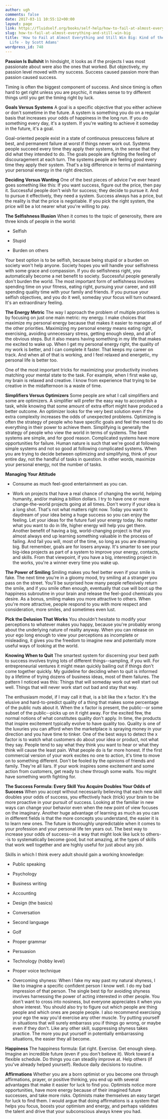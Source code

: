 ```yaml
---
author: ugh
comments: false
date: 2017-03-11 10:55:12+00:00
layout: page
link: https://fluidself.org/books/self-help/how-to-fail-at-almost-everything-and-still-win-big/
slug: how-to-fail-at-almost-everything-and-still-win-big
title: 'How to Fail at Almost Everything and Still Win Big: Kind of the Story of My
  Life - by Scott Adams'
wordpress_id: 748
---
```


**Passion Is Bullshit**
In hindsight, it looks as if the projects I was most passionate about were also the ones that worked. But objectively, my passion level moved with my success. Success caused passion more than passion caused success.
 
Timing is often the biggest component of success. And since timing is often hard to get right unless you are psychic, it makes sense to try different things until you get the timing right by luck.
 
**Goals Versus Systems**
A goal is a specific objective that you either achieve or don't sometime in the future. A system is something you do on a regular basis that increases your odds of happiness in the long run. If you do something every day, it's a system. If you're waiting to achieve it someday in the future, it's a goal.
 
Goal-oriented people exist in a state of continuous presuccess failure at best, and permanent failure at worst if things never work out. Systems people succeed every time they apply their systems, in the sense that they did what they intended to do. The goals people are fighting the feeling of discouragement at each turn. The systems people are feeling good every time they apply their system. That's a big difference in terms of maintaining your personal energy in the right direction.
 
**Deciding Versus Wanting**
One of the best pieces of advice I've ever heard goes something like this: If you want success, figure out the price, then pay it. Successful people don't wish for success; they decide to pursue it. And to pursue it effectively, they need a system. Success always has a price, but the reality is that the price is negotiable. If you pick the right system, the price will be a lot nearer what you're willing to pay.
 
**The Selfishness Illusion**
When it comes to the topic of generosity, there are three kinds of people in the world:



	
  * Selfish


	
  * Stupid


	
  * Burden on others


 
Your best option is to be selfish, because being stupid or a burden on society won't help anyone. Society hopes you will handle your selfishness with some grace and compassion. If you do selfishness right, you automatically become a net benefit to society. Successful people generally don't burden the world. The most important form of selfishness involves spending time on your fitness, eating right, pursuing your career, and still spending quality time with your family and friends. If you pursue your selfish objectives, and you do it well, someday your focus will turn outward. It's an extraordinary feeling.
 
**The Energy Metric**
The way I approach the problem of multiple priorities is by focusing on just one main metric: my energy. I make choices that maximize my personal energy because that makes it easier to manage all of the other priorities. Maximizing my personal energy means eating right, exercising, avoiding unnecessary stress, getting enough sleep, and all of the obvious steps. But it also means having something in my life that makes me excited to wake up. When I get my personal energy right, the quality of my work is better, and I can complete it faster. That keeps my career on track. And when all of that is working, and I feel relaxed and energetic, my personal life is better too.
 
One of the most important tricks for maximizing your productivity involves matching your mental state to the task. For example, when I first wake up, my brain is relaxed and creative. I know from experience that trying to be creative in the midafternoon is a waste of time.
 
**Simplifiers Versus Optimizers**
Some people are what I call simplifiers and some are optimizers. A simplifier will prefer the easy way to accomplish a task, while knowing that some amount of extra effort might have produced a better outcome. An optimizer looks for the very best solution even if the extra complexity increases the odds of unexpected problems. Optimizing is often the strategy of people who have specific goals and feel the need to do everything in their power to achieve them. Simplifying is generally the strategy of people who view the world in terms of systems. The best systems are simple, and for good reason. Complicated systems have more opportunities for failure. Human nature is such that we're good at following simple systems and not so good at following complicated systems. When you are trying to decide between optimizing and simplifying, think of your entire day, not the handful of tasks in question. In other words, maximize your personal energy, not the number of tasks.
 
**Managing Your Attitude**



	
  * Consume as much feel-good entertainment as you can.


	
  * Work on projects that have a real chance of changing the world, helping humanity, and/or making a billion dollars. I try to have one or more change-the-world projects going at all times. Don't worry if your idea is a long shot. That's not what matters right now. Today you want to daydream of your idea being a huge success so you can enjoy the feeling. Let your ideas for the future fuel your energy today. No matter what you want to do in life, higher energy will help you get there. Another benefit of having a big, world-changing project is that you almost always end up learning something valuable in the process of failing. And fail you will, most of the time, so long as you are dreaming big. But remember, goals are for losers anyway. It's smarter to see your big-idea projects as part of a system to improve your energy, contacts, and skills. From that viewpoint, if you have a big, interesting project in the works, you're a winner every time you wake up.



**The Power of Smiling**
Smiling makes you feel better even if your smile is fake. The next time you're in a gloomy mood, try smiling at a stranger you pass on the street. You'll be surprised how many people reflexively return the smile, and if you smile often enough, eventually that cue will boot up the happiness subroutine in your brain and release the feel-good chemicals you desire. As a bonus, smiling makes you more attractive to others. When you're more attractive, people respond to you with more respect and consideration, more smiles, and sometimes even lust.
 
**Pick the Delusion That Works**
You shouldn't hesitate to modify your perceptions to whatever makes you happy, because you're probably wrong about the underlying nature of reality anyway. When you can release on your ego long enough to view your perceptions as incomplete or misleading, it gives you the freedom to imagine new and potentially more useful ways of looking at the world.
 
**Knowing When to Quit**
The smartest system for discerning your best path to success involves trying lots of different things--sampling, if you will. For entrepreneurial ventures it might mean quickly bailing out if things don't come together quickly. My guideline for deciding when to quit is informed by a lifetime of trying dozens of business ideas, most of them failures. The pattern I noticed was this: Things that will someday work out well start out well. Things that will never work start out bad and stay that way.
 
The enthusiasm model, if I may call it that, is a bit like the x factor. It's the elusive and hard-to-predict quality of a thing that makes some percentage of the public nuts about it. When the x factor is present, the public--or some subset of the public--picks up on it right away. For the excited few, the normal notions of what constitutes quality don't apply. In time, the products that inspire excitement typically evolve to have quality too. Quality is one of the luxuries you can afford when the marketplace is spraying money in your direction and you have time to tinker. One of the best ways to detect the x factor is to watch what customers do about your idea or product, not what they say. People tend to say what they think you want to hear or what they think will cause the least pain. What people do is far more honest. If the first commercial version of your work excites no one to action, it's time to move on to something different. Don't be fooled by the opinions of friends and family. They're all liars. If your work inspires some excitement and some action from customers, get ready to chew through some walls. You might have something worth fighting for.
 
**The Success Formula: Every Skill You Acquire Doubles Your Odds of Success**
When you accept without necessarily believing that each new skill doubles your odds of success, you effectively hack (trick) your brain to be more proactive in your pursuit of success. Looking at the familiar in new ways can change your behavior even when the new point of view focuses on the imaginary. Another huge advantage of learning as much as you can in different fields is that the more concepts you understand, the easier it is to learn new ones. The future is thoroughly unpredictable when it comes to your profession and your personal life ten years out. The best way to increase your odds of success--in a way that might look like luck to others--is to systematically become good, but not amazing, at the types of skills that work well together and are highly useful for just about any job.
 
Skills in which I think every adult should gain a working knowledge:



	
  * Public speaking


	
  * Psychology


	
  * Business writing


	
  * Accounting


	
  * Design (the basics)


	
  * Conversation


	
  * Second language


	
  * Golf


	
  * Proper grammar


	
  * Persuasion


	
  * Technology (hobby level)


	
  * Proper voice technique


	
  * Overcoming shyness: When I fake my way past my natural shyness, I like to imagine a specific confident person I know well. I do my bad impression of that person. The single best tip for avoiding shyness involves harnessing the power of acting interested in other people. You don't want to cross into nosiness, but everyone appreciates it when you show interest. You should also try to figure out which people are thing people and which ones are people people. I also recommend exercising your ego the way you'd exercise any other muscle. Try putting yourself in situations that will surely embarrass you if things go wrong, or maybe even if they don't. Like any other skill, suppressing shyness takes practice. The more you put yourself in potentially embarrassing situations, the easier they all become.



**Happiness**
The happiness formula: Eat right. Exercise. Get enough sleep. Imagine an incredible future (even if you don't believe it). Work toward a flexible schedule. Do things you can steadily improve at. Help others (if you've already helped yourself). Reduce daily decisions to routine.
 
**Affirmations**
Whether you are a born optimist or you become one through affirmations, prayer, or positive thinking, you end up with several advantages that make it easier for luck to find you. Optimists notice more opportunities, have more energy because of their imagined future successes, and take more risks. Optimists make themselves an easy target for luck to find them. I would argue that doing affirmations is a system that helps you focus, boosts your optimism and energy, and perhaps validates the talent and drive that your subconscious always knew you had.
